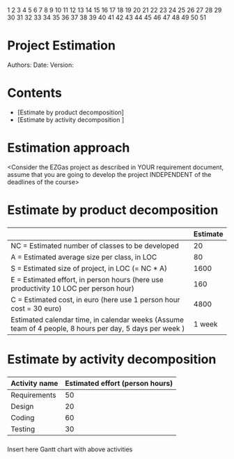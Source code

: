 1
2
3
4
5
6
7
8
9
10
11
12
13
14
15
16
17
18
19
20
21
22
23
24
25
26
27
28
29
30
31
32
33
34
35
36
37
38
39
40
41
42
43
44
45
46
47
48
49
50
51
# Project Estimation  
Authors:
Date:
Version:
# Contents
- [Estimate by product decomposition]
- [Estimate by activity decomposition ]
# Estimation approach
<Consider the EZGas  project as described in YOUR requirement document, assume that you are going to develop the project INDEPENDENT of the deadlines of the course>
# Estimate by product decomposition
### 
|             | Estimate                        |             
| ----------- | ------------------------------- |  
| NC =  Estimated number of classes to be developed   | 20 |             
|  A = Estimated average size per class, in LOC       | 80 | 
| S = Estimated size of project, in LOC (= NC * A) | 1600|
| E = Estimated effort, in person hours (here use productivity 10 LOC per person hour) | 160 |   
| C = Estimated cost, in euro (here use 1 person hour cost = 30 euro) | 4800 | 
| Estimated calendar time, in calendar weeks (Assume team of 4 people, 8 hours per day, 5 days per week ) | 1 week |               
# Estimate by activity decomposition
### 
|         Activity name    | Estimated effort (person hours)   |             
| ----------- | ------------------------------- | 
| Requirements | 50 |
| Design | 20 |
| Coding | 60 |
| Testing | 30 | 
###
Insert here Gantt chart with above activities
